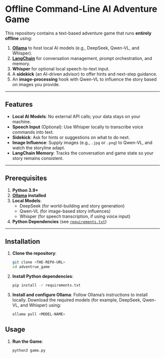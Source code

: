 # Offline Command-Line AI Adventure Game

This repository contains a text-based adventure game that runs **entirely offline** using:

1. **[Ollama](https://github.com/jmorganca/ollama)** to host local AI models (e.g., DeepSeek, Qwen-VL, and Whisper).
2. **[LangChain](https://github.com/hwchase17/langchain)** for conversation management, prompt orchestration, and memory.
3. **Whisper** for optional local speech-to-text input.
4. A **sidekick** (an AI-driven advisor) to offer hints and next-step guidance.
5. An **image-processing** hook with Qwen-VL to influence the story based on images you provide.

---

## Features

- **Local AI Models**: No external API calls; your data stays on your machine.
- **Speech Input** (Optional): Use Whisper locally to transcribe voice commands into text.
- **Sidekick**: Ask for hints or suggestions on what to do next.
- **Image Influence**: Supply images (e.g., `.jpg` or `.png`) to Qwen-VL, and watch the storyline adapt.
- **LangChain Memory**: Tracks the conversation and game state so your story remains consistent.

---

## Prerequisites

1. **Python 3.9+**
2. **[Ollama](https://github.com/jmorganca/ollama) installed**
3. **Local Models**:
   - DeepSeek (for world-building and story generation)
   - Qwen-VL (for image-based story influences)
   - Whisper (for speech transcription, if using voice input)
4. **Python Dependencies** (see [`requirements.txt`](./requirements.txt))

---

## Installation

1. **Clone the repository**:
   ```bash
   git clone <THE-REPO-URL>
   cd adventrue_game

2. **Install Python dependencies**:
    ```bash
    pip install -r requirements.txt

3. **Install and configure Ollama**:
    Follow Ollama’s instructions to install locally.
    Download the required models (for example, DeepSeek, Qwen-VL, and Whisper) using:
    ```bash
    ollama pull <MODEL-NAME>

## Usage

1. **Run the Game**:
   ```bash
   python3 game.py
